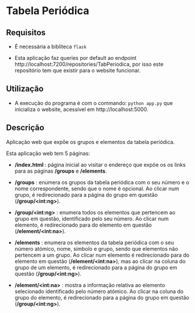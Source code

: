 # Tabela Periódica

## Requisitos

* É necessária a bibliteca ```flask```

* Esta aplicação faz queries por default ao endpoint http://localhost:7200/repositories/TabPeriodica, por isso este repositório tem que existir para o website funcionar.

## Utilização

* A execução do programa é com o commando: ```python app.py``` que inicializa o website, acessível em http://localhost:5000.


## Descrição

Aplicação web que expõe os grupos e elementos da tabela periódica.

Esta aplicação web tem 5 páginas:

* **/index.html** : página inicial ao visitar o endereço que expõe os os links para as páginas **/groups** e **/elements**.

* **/groups** : enumera os grupos da tabela periódica com o seu número e o nome correspondente, sendo que o nome é opcional. Ao clicar num grupo, é redirecionado para a página do grupo em questão (**/group/\<int:ng>**).

* **/group/\<int:ng>** : enumera todos os elementos que pertencem ao grupo em questão, identificado pelo seu número. Ao clicar num elemento, é redirecionado para do elemento em questão (**/element/\<int:na>**).

* **/elements** : enumera os elementos da tabela periódica com o seu número atómico, nome, símbolo e grupo, sendo que elementos não pertencem a um grupo. Ao clicar num elemento é redirecionado para do elemento em questão (**/element/\<int:na>**), mas ao clicar na coluna do grupo de um elemento, é redirecionado para a página do grupo em questão (**/group/\<int:ng>**).

* **/element/\<int:na>** : mostra a informação relativa ao elemento selecionado identificado pelo número atómico. Ao clicar na coluna do grupo do elemento, é redirecionado para a página do grupo em questão (**/group/\<int:ng>**).

